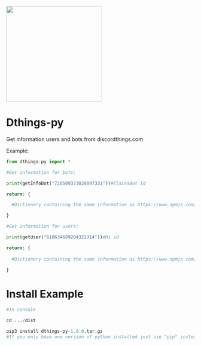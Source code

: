 <p>
<a href="https://discordthings.com"><img src="https://cdn.discordapp.com/attachments/814920811190288477/846196959786172487/dthingsblob_4K.png" width="256" height="256"/></a>
</p>

# Dthings-py
Get information users and bots from discordthings.com

Example:
```py
from dthings-py import *

#Get information for bots:

print(getInfoBot("720509373020897331"))#ElainaBot Id

return: {

  #Dictionary containing the same information as https://www.npmjs.com/package/dthings-api

}

#Get information for users:

print(getUser("618634689204322314"))#Mi id

return: {
  
  #Dictionary containing the same information as https://www.npmjs.com/package/dthings-api

}
```

# Install Example

```py
#In console

cd .../dist 

pip3 install dthings-py-1.0.0.tar.gz
#If you only have one version of python installed just use "pip" instead of "pip3"

```
